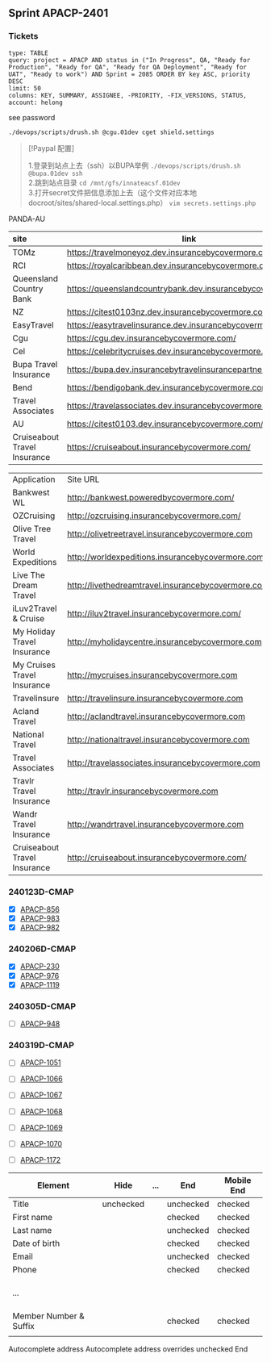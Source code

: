 ## Sprint APACP-2401
### Tickets

```jira-search
type: TABLE
query: project = APACP AND status in ("In Progress", QA, "Ready for Production", "Ready for QA", "Ready for QA Deployment", "Ready for UAT", "Ready to work") AND Sprint = 2085 ORDER BY key ASC, priority DESC
limit: 50
columns: KEY, SUMMARY, ASSIGNEE, -PRIORITY, -FIX_VERSIONS, STATUS,
account: helong
```

see password
```shell
./devops/scripts/drush.sh @cgu.01dev cget shield.settings
```


> [!Paypal 配置] 
> 
> 1.登录到站点上去（ssh）以BUPA举例 
> `./devops/scripts/drush.sh @bupa.01dev ssh`  
> 2.跳到站点目录 
> `cd /mnt/gfs/innateacsf.01dev`  
> 3.打开secret文件把信息添加上去（这个文件对应本地docroot/sites/shared-local.settings.php） 
> `vim secrets.settings.php`

PANDA-AU 


| site | link |
| :--- | ---- |
| TOMz | https://travelmoneyoz.dev.insurancebycovermore.com/ |
| RCI | https://royalcaribbean.dev.insurancebycovermore.com/ |
| Queensland Country Bank | https://queenslandcountrybank.dev.insurancebycovermore.com |
| NZ | https://citest0103nz.dev.insurancebycovermore.com/ |
| EasyTravel | https://easytravelinsurance.dev.insurancebycovermore.com/ |
| Cgu | https://cgu.dev.insurancebycovermore.com/ |
| Cel | https://celebritycruises.dev.insurancebycovermore.com/ |
| Bupa Travel Insurance | https://bupa.dev.insurancebytravelinsurancepartners.com/ |
| Bend | https://bendigobank.dev.insurancebycovermore.com/ |
| Travel Associates | https://travelassociates.dev.insurancebycovermore.com/ |
| AU | https://citest0103.dev.insurancebycovermore.com/ |
| Cruiseabout Travel Insurance | https://cruiseabout.insurancebycovermore.com/ |


|                              |                                                    |
| ---------------------------- | -------------------------------------------------- |
| Application                  | Site URL                                           |
| Bankwest WL                  | http://bankwest.poweredbycovermore.com/            |
| OZCruising                   | http://ozcruising.insurancebycovermore.com/        |
| Olive Tree Travel            | http://olivetreetravel.insurancebycovermore.com    |
| World Expeditions            | http://worldexpeditions.insurancebycovermore.com   |
| Live The Dream Travel        | http://livethedreamtravel.insurancebycovermore.com |
| iLuv2Travel & Cruise         | http://iluv2travel.insurancebycovermore.com/       |
| My Holiday Travel Insurance  | http://myholidaycentre.insurancebycovermore.com    |
| My Cruises Travel Insurance  | http://mycruises.insurancebycovermore.com          |
| Travelinsure                 | http://travelinsure.insurancebycovermore.com       |
| Acland Travel                | http://aclandtravel.insurancebycovermore.com       |
| National Travel              | http://nationaltravel.insurancebycovermore.com     |
| Travel Associates            | http://travelassociates.insurancebycovermore.com   |
| Travlr Travel Insurance      | http://travlr.insurancebycovermore.com             |
| Wandr Travel Insurance       | http://wandrtravel.insurancebycovermore.com        |
| Cruiseabout Travel Insurance | http://cruiseabout.insurancebycovermore.com/       |

### 240123D-CMAP

- [x] [APACP-856](https://innate.atlassian.net/browse/APACP-856)  
- [x] [APACP-983](https://innate.atlassian.net/browse/APACP-983)
- [x] [APACP-982](https://innate.atlassian.net/browse/APACP-982)

### 240206D-CMAP
- [x] [APACP-230](https://innate.atlassian.net/browse/APACP-230)
- [x] [APACP-976](https://innate.atlassian.net/browse/APACP-976)
- [x] [APACP-1119](https://innate.atlassian.net/browse/APACP-1119)

### 240305D-CMAP
- [ ] [APACP-948](https://innate.atlassian.net/browse/APACP-948)

### 240319D-CMAP
- [ ] [APACP-1051](https://innate.atlassian.net/browse/APACP-1051)
- [ ] [APACP-1066](https://innate.atlassian.net/browse/APACP-1066)
- [ ] [APACP-1067](https://innate.atlassian.net/browse/APACP-1067)
- [ ] [APACP-1068](https://innate.atlassian.net/browse/APACP-1068)
- [ ] [APACP-1069](https://innate.atlassian.net/browse/APACP-1069)
- [ ] [APACP-1070](https://innate.atlassian.net/browse/APACP-1070)
- [ ] [APACP-1172](https://innate.atlassian.net/browse/APACP-1172)


| Element | Hide | ... | End | Mobile End |
| ---- | ---- | ---- | ---- | ---- |
| Title | unchecked |  | unchecked | checked |
| First name |  |  | checked | checked |
| Last name |  |  | unchecked | checked |
| Date of birth |  |  | checked | checked |
| Email |  |  | unchecked | checked |
| Phone |  |  | checked | checked |
| <br>...<br> |  |  |  |  |
| <br>Member Number & Suffix |  |  | <br>checked | <br>checked |
|  |  |  |  |  |

Autocomplete address
Autocomplete address overrides
unchecked End